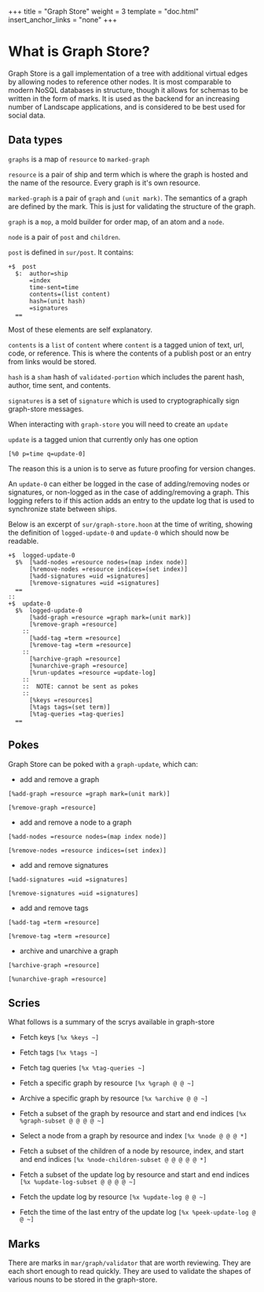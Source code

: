 +++
title = "Graph Store"
weight = 3
template = "doc.html"
insert_anchor_links = "none"
+++

# What is Graph Store?

Graph Store is a gall implementation of a tree with additional virtual edges by allowing nodes to reference other nodes. It is most comparable to modern NoSQL databases in structure, though it allows for schemas to be written in the form of marks. It is used as the backend for an increasing number of Landscape applications, and is considered to be best used for social data.

## Data types

`graphs` is a map of `resource` to `marked-graph`

`resource` is a pair of ship and term which is where the graph is hosted and the name of the resource. Every graph is it's own resource.

`marked-graph` is a pair of `graph` and `(unit mark)`. The semantics of a graph are defined by the mark. This is just for validating the structure of the graph. 

`graph` is a `mop`, a mold builder for order map, of an atom and a `node`.

`node` is a pair of `post` and `children`.

`post` is defined in `sur/post`. It contains:

```hoon
+$  post
  $:  author=ship
      =index
      time-sent=time
      contents=(list content)
      hash=(unit hash)
      =signatures
  ==
```


Most of these elements are self explanatory.

`contents` is a `list` of `content` where `content` is a tagged union of text, url, code, or reference. This is where the contents of a publish post or an entry from links would be stored.

`hash` is a `sham` hash of `validated-portion` which includes the parent hash, author, time sent, and contents.

`signatures` is a set of `signature` which is used to cryptographically sign graph-store messages.

When interacting with `graph-store` you will need to create an `update`

`update` is a tagged union that currently only has one option

`[%0 p=time q=update-0]`

The reason this is a union is to serve as future proofing for version changes.

An `update-0` can either be logged in the case of adding/removing nodes or signatures, or non-logged as in the case of adding/removing a graph. This logging refers to if this action adds an entry to the update log that is used to synchronize state between ships.

Below is an excerpt of `sur/graph-store.hoon` at the time of writing, showing the definition of `logged-update-0` and `update-0` which should now be readable.

```hoon
+$  logged-update-0
  $%  [%add-nodes =resource nodes=(map index node)]
      [%remove-nodes =resource indices=(set index)]
      [%add-signatures =uid =signatures]
      [%remove-signatures =uid =signatures]
  ==
::
+$  update-0
  $%  logged-update-0
      [%add-graph =resource =graph mark=(unit mark)]
      [%remove-graph =resource]
    ::
      [%add-tag =term =resource]
      [%remove-tag =term =resource]
    ::
      [%archive-graph =resource]
      [%unarchive-graph =resource]
      [%run-updates =resource =update-log]
    ::
    ::  NOTE: cannot be sent as pokes
    ::
      [%keys =resources]
      [%tags tags=(set term)]
      [%tag-queries =tag-queries]
  ==
```


## Pokes

Graph Store can be poked with a `graph-update`, which can:
 - add and remove a graph
 
 `[%add-graph =resource =graph mark=(unit mark)]`
 
 `[%remove-graph =resource]`
 
 - add and remove a node to a graph
 
 `[%add-nodes =resource nodes=(map index node)]`

 `[%remove-nodes =resource indices=(set index)]`
 
 - add and remove signatures
 
 `[%add-signatures =uid =signatures]`
 
 `[%remove-signatures =uid =signatures]`
 
 - add and remove tags
 
 `[%add-tag =term =resource]`
 
 `[%remove-tag =term =resource]`
 
 - archive and unarchive a graph
 
 `[%archive-graph =resource]`
 
 `[%unarchive-graph =resource]`

## Scries

What follows is a summary of the scrys available in graph-store

- Fetch keys
 `[%x %keys ~]`

- Fetch tags
 `[%x %tags ~]`
 
- Fetch tag queries
 `[%x %tag-queries ~]`

- Fetch a specific graph by resource
 `[%x %graph @ @ ~]`
 
- Archive a specific graph by resource
 `[%x %archive @ @ ~]`
 
- Fetch a subset of the graph by resource and start and end indices
 `[%x %graph-subset @ @ @ @ ~]`

- Select a node from a graph by resource and index
 `[%x %node @ @ @ *]`
 
- Fetch a subset of the children of a node by resource, index, and start and end indices
 `[%x %node-children-subset @ @ @ @ @ *]`
 
- Fetch a subset of the update log by resource and start and end indices
 `[%x %update-log-subset @ @ @ @ ~]`
 
- Fetch the update log by resource
 `[%x %update-log @ @ ~]`
 
- Fetch the time of the last entry of the update log
 `﻿﻿[%x %peek-update-log @ @ ~]`

## Marks

There are marks in `mar/graph/validator` that are worth reviewing. They are each short enough to read quickly. They are used to validate the shapes of various nouns to be stored in the graph-store.